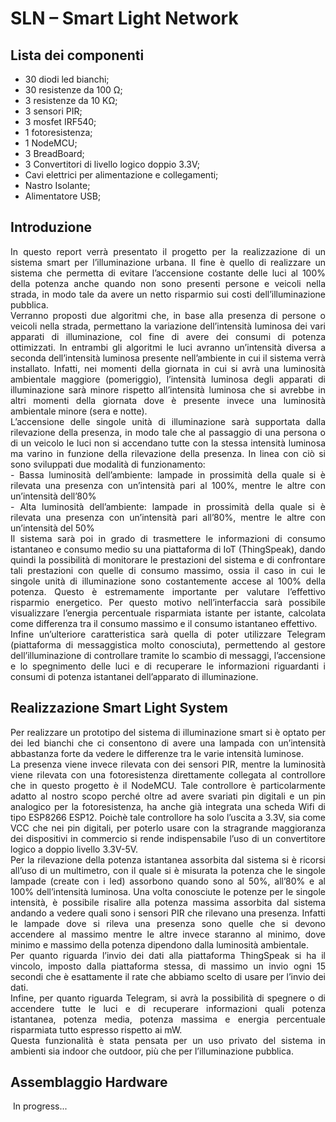 # SLN – Smart Light Network

## Lista dei componenti
-	30 diodi led bianchi;
-	30 resistenze da 100 Ω;
-	3 resistenze da 10 KΩ;
-	3 sensori PIR;
-	3 mosfet IRF540;
-	1 fotoresistenza;
-	1 NodeMCU;
-	3 BreadBoard;
-	3 Convertitori di livello logico doppio 3.3V;
-	Cavi elettrici per alimentazione e collegamenti;
-	Nastro Isolante;
-	Alimentatore USB;

## Introduzione
<p align="justify">
In questo report verrà presentato il progetto per la realizzazione di un sistema smart per l’illuminazione urbana. Il fine è quello di realizzare un sistema che permetta di evitare l’accensione costante delle luci al 100% della potenza anche quando non sono presenti persone e veicoli nella strada, in modo tale da avere un netto risparmio sui costi dell’illuminazione pubblica. <br>
Verranno proposti due algoritmi che, in base alla presenza di persone o veicoli nella strada, permettano la variazione dell’intensità luminosa dei vari apparati di illuminazione, col fine di avere dei consumi di potenza ottimizzati. In entrambi gli algoritmi le luci avranno un’intensità diversa a seconda dell’intensità luminosa presente nell’ambiente in cui il sistema verrà installato. Infatti, nei momenti della giornata in cui si avrà una luminosità ambientale maggiore (pomeriggio), l’intensità luminosa degli apparati di illuminazione sarà minore rispetto all’intensità luminosa che si avrebbe in altri momenti della giornata dove è presente invece una luminosità ambientale minore (sera e notte). <br>
L’accensione delle singole unità di illuminazione sarà supportata dalla rilevazione della presenza, in modo tale che al passaggio di una persona o di un veicolo le luci non si accendano tutte con la stessa intensità luminosa ma varino in funzione della rilevazione della presenza. In linea con ciò si sono sviluppati due modalità di funzionamento: <br>
- Bassa luminosità dell’ambiente: lampade in prossimità della quale si è rilevata una presenza con un’intensità pari al 100%, mentre le altre con un’intensità dell’80% <br>
- Alta luminosità dell’ambiente: lampade in prossimità della quale si è rilevata una presenza con un’intensità pari all’80%, mentre le altre con un’intensità del 50% <br>
Il sistema sarà poi in grado di trasmettere le informazioni di consumo istantaneo e consumo medio su una piattaforma di IoT (ThingSpeak), dando quindi la possibilità di monitorare le prestazioni del sistema e di confrontare tali prestazioni con quelle di consumo massimo, ossia il caso in cui le singole unità di illuminazione sono costantemente accese al 100% della potenza. Questo è estremamente importante per valutare l’effettivo risparmio energetico. Per questo motivo nell’interfaccia sarà possibile visualizzare l’energia percentuale risparmiata istante per istante, calcolata come differenza tra il consumo massimo e il consumo istantaneo effettivo.<br>
Infine un’ulteriore caratteristica sarà quella di poter utilizzare Telegram (piattaforma di messaggistica molto conosciuta), permettendo al gestore dell’illuminazione di controllare tramite lo scambio di messaggi, l’accensione e lo spegnimento delle luci e di recuperare le informazioni riguardanti i consumi di potenza istantanei dell’apparato di illuminazione.
</p>

## Realizzazione Smart Light System
<p align="justify">
Per realizzare un prototipo del sistema di illuminazione smart si è optato per dei led bianchi che ci consentono di avere una lampada con un’intensità abbastanza forte da vedere le differenze tra le varie intensità luminose.<br>
La presenza viene invece rilevata con dei sensori PIR, mentre la luminosità viene rilevata con una fotoresistenza direttamente collegata al controllore che in questo progetto è il NodeMCU. Tale controllore è particolarmente adatto al nostro scopo perché oltre ad avere svariati pin digitali e un pin analogico per la fotoresistenza, ha anche già integrata una scheda Wifi di tipo ESP8266 ESP12. Poichè tale controllore ha solo l’uscita a 3.3V, sia come VCC che nei pin digitali, per poterlo usare con la stragrande maggioranza dei dispositivi in commercio si rende indispensabile l’uso di un convertitore logico a doppio livello 3.3V-5V.<br>
Per la rilevazione della potenza istantanea assorbita dal sistema si è ricorsi all’uso di un multimetro, con il quale si è misurata la potenza che le singole lampade (create con i led) assorbono quando sono al 50%, all’80% e al 100% dell’intensità luminosa. Una volta conosciute le potenze per le singole intensità, è possibile risalire alla potenza massima assorbita dal sistema andando a vedere quali sono i sensori PIR che rilevano una presenza. Infatti le lampade dove si rileva una presenza sono quelle che si devono accendere al massimo mentre le altre invece staranno al minimo, dove minimo e massimo della potenza dipendono dalla luminosità ambientale.<br>
Per quanto riguarda l’invio dei dati alla piattaforma ThingSpeak si ha il vincolo, imposto dalla piattaforma stessa, di massimo un invio ogni 15 secondi che è esattamente il rate che abbiamo scelto di usare per l’invio dei dati.<br>
Infine, per quanto riguarda Telegram, si avrà la possibilità di spegnere o di accendere tutte le luci e di recuperare informazioni quali potenza istantanea, potenza media, potenza massima e energia percentuale risparmiata tutto espresso rispetto ai mW.<br>
Questa funzionalità è stata pensata per un uso privato del sistema in ambienti sia indoor che outdoor, più che per l’illuminazione pubblica.
</p>

## Assemblaggio Hardware
<p align="justify">
  <img align="center">
    
  </img>
  In progress...
</p>
